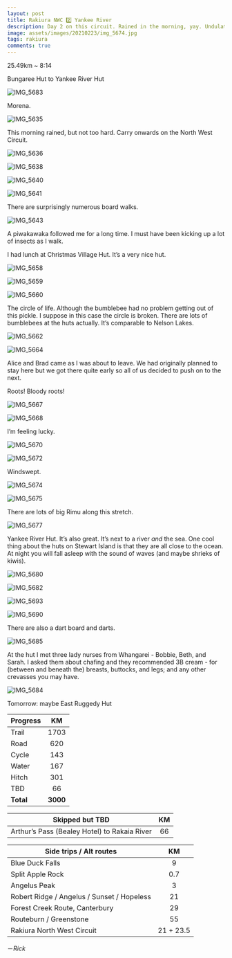 ```yaml
---
layout: post
title: Rakiura NWC 2️⃣ Yankee River
description: Day 2 on this circuit. Rained in the morning, yay. Undulating bush. Not much mud fortunately. No kiwi sighting yet. 
image: assets/images/20210223/img_5674.jpg
tags: rakiura
comments: true
---
```


25.49km ~ 8:14

Bungaree Hut to Yankee River Hut

![IMG_5683](/assets/images/20210223/img_5683.jpg)

Morena. 

![IMG_5635](/assets/images/20210223/img_5635.jpg)

This morning rained, but not too hard. Carry onwards on the North West Circuit. 

![IMG_5636](/assets/images/20210223/img_5636.jpg)

![IMG_5638](/assets/images/20210223/img_5638.jpg)

![IMG_5640](/assets/images/20210223/img_5640.jpg)

![IMG_5641](/assets/images/20210223/img_5641.jpg)

There are surprisingly numerous board walks. 

![IMG_5643](/assets/images/20210223/img_5643.jpg)

A piwakawaka followed me for a long time. I must have been kicking up a lot of insects as I walk. 

I had lunch at Christmas Village Hut. It’s a very nice hut. 

![IMG_5658](/assets/images/20210223/img_5658.jpg)

![IMG_5659](/assets/images/20210223/img_5659.jpg)

![IMG_5660](/assets/images/20210223/img_5660.jpg)

The circle of life. Although the bumblebee had no problem getting out of this pickle. I suppose in this case the circle is broken. There are lots of bumblebees at the huts actually. It’s comparable to Nelson Lakes. 

![IMG_5662](/assets/images/20210223/img_5662.jpg)

![IMG_5664](/assets/images/20210223/img_5664.jpg)

Alice and Brad came as I was about to leave. We had originally planned to stay here but we got there quite early so all of us decided to push on to the next. 

Roots! Bloody roots!

![IMG_5667](/assets/images/20210223/img_5667.jpg)

![IMG_5668](/assets/images/20210223/img_5668.jpg)

I’m feeling lucky. 

![IMG_5670](/assets/images/20210223/img_5670.jpg)

![IMG_5672](/assets/images/20210223/img_5672.jpg)

Windswept. 

![IMG_5674](/assets/images/20210223/img_5674.jpg)

![IMG_5675](/assets/images/20210223/img_5675.jpg)

There are lots of big Rimu along this stretch. 

![IMG_5677](/assets/images/20210223/img_5677.jpg)

Yankee River Hut. It’s also great. It’s next to a river _and_ the sea. One cool thing about the huts on Stewart Island is that they are all close to the ocean. At night you will fall asleep with the sound of waves (and maybe shrieks of kiwis). 

![IMG_5680](/assets/images/20210223/img_5680.jpg)

![IMG_5682](/assets/images/20210223/img_5682.jpg)

![IMG_5693](/assets/images/20210223/img_5693.jpg)

![IMG_5690](/assets/images/20210223/img_5690.jpg)

There are also a dart board and darts. 

![IMG_5685](/assets/images/20210223/img_5685.jpg)

At the hut I met three lady nurses from Whangarei - Bobbie, Beth, and Sarah. I asked them about chafing and they recommended 3B cream - for (between and beneath the) breasts, buttocks, and legs; and any other crevasses you may have. 

![IMG_5684](/assets/images/20210223/img_5684.jpg)

Tomorrow: maybe East Ruggedy Hut

| Progress | KM |
| ---- |:----:|
| Trail | 1703 |
| Road | 620 |
| Cycle | 143 |
| Water | 167 |
| Hitch | 301 |
| TBD | 66 |
| **Total** | **3000** |

| Skipped but TBD | KM |
| ---- |:----:|
| Arthur’s Pass (Bealey Hotel) to Rakaia River | 66 |

| Side trips / Alt routes | KM |
| ---- |:----:|
| Blue Duck Falls | 9 |
| Split Apple Rock | 0.7 |
| Angelus Peak | 3 |
| Robert Ridge / Angelus / Sunset / Hopeless | 21 |
| Forest Creek Route, Canterbury | 29 |
| Routeburn / Greenstone | 55 |
| Rakiura North West Circuit | 21 + 23.5 |

－_Rick_